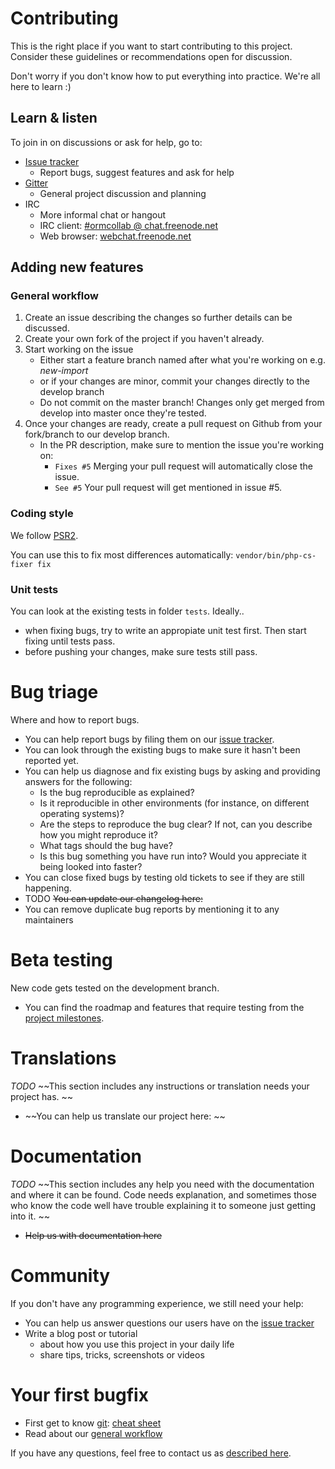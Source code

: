 # Contributing
This is the right place if you want to start contributing to this project.
Consider these guidelines or recommendations open for discussion.

Don't worry if you don't know how to put everything into practice. We're all here to learn :)

## Learn & listen

To join in on discussions or ask for help, go to:

* [Issue tracker](https://github.com/phparsenal/fast-forward/issues)
    * Report bugs, suggest features and ask for help
* [Gitter](https://gitter.im/phparsenal/phparsenal)
    * General project discussion and planning
* IRC
    * More informal chat or hangout
    * IRC client: [#ormcollab @ chat.freenode.net](irc://chat.freenode.net/ormcollab)
    * Web browser: [webchat.freenode.net](http://webchat.freenode.net/?channels=%23ormcollab)

## Adding new features

### General workflow
1. Create an issue describing the changes so further details can be discussed.
2. Create your own fork of the project if you haven't already.
3. Start working on the issue
    * Either start a feature branch named after what you're working on e.g. *new-import*
    * or if your changes are minor, commit your changes directly to the develop branch
    * Do not commit on the master branch! Changes only get merged from develop into master once they're tested.
4. Once your changes are ready, create a pull request on Github from your fork/branch to our develop branch.
    * In the PR description, make sure to mention the issue you're working on:
        * `Fixes #5`
            Merging your pull request will automatically close the issue.
        * `See #5`
            Your pull request will get mentioned in issue #5.

### Coding style
We follow [PSR2](http://www.php-fig.org/psr/psr-2/).

You can use this to fix most differences automatically:
`vendor/bin/php-cs-fixer fix`

### Unit tests
You can look at the existing tests in folder `tests`. 
Ideally..

* when fixing bugs, try to write an appropiate unit test first. Then start fixing until tests pass.
* before pushing your changes, make sure tests still pass.

# Bug triage

Where and how to report bugs.

* You can help report bugs by filing them on our [issue tracker](https://github.com/phparsenal/fast-forward/issues).
* You can look through the existing bugs to make sure it hasn't been reported yet.
* You can help us diagnose and fix existing bugs by asking and providing answers for the following:
    * Is the bug reproducible as explained?
    * Is it reproducible in other environments (for instance, on different operating systems)?
    * Are the steps to reproduce the bug clear? If not, can you describe how you might reproduce it?
    * What tags should the bug have?
    * Is this bug something you have run into? Would you appreciate it being looked into faster?
* You can close fixed bugs by testing old tickets to see if they are still happening.
* TODO ~~You can update our changelog here:~~
* You can remove duplicate bug reports by mentioning it to any maintainers

# Beta testing

New code gets tested on the development branch.

* You can find the roadmap and features that require testing from the [project milestones](https://github.com/phparsenal/fast-forward/milestones).

# Translations
*TODO*
~~This section includes any instructions or translation needs your project has. ~~

* ~~You can help us translate our project here: ~~

# Documentation
*TODO*
~~This section includes any help you need with the documentation and where it can be found. Code needs explanation, and sometimes those who know the code well have trouble explaining it to someone just getting into it. ~~

* ~~Help us with documentation here~~

# Community 
If you don't have any programming experience, we still need your help:

* You can help us answer questions our users have on the [issue tracker](https://github.com/phparsenal/fast-forward/issues)
* Write a blog post or tutorial
    * about how you use this project in your daily life
    * share tips, tricks, screenshots or videos

# Your first bugfix
* First get to know [git](https://git-scm.com/): [cheat sheet](http://learnxinyminutes.com/docs/git/)
* Read about our [general workflow](#workflow)

If you have any questions, feel free to contact us as [described here](#user-content-learn--listen).